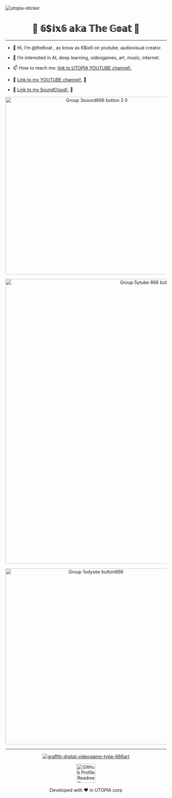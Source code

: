 
<img src="https://i.ibb.co/cQ7Rn2c/utopia-sticker.png" alt="utopia-sticker" border="0">

<h1 align="center">
  🐐 𝟞$𝕚𝕩𝟞 𝕒𝕜𝕒 𝕋𝕙𝕖 𝔾𝕠𝕒𝕥 🐐
</h1>

<hr>



- 👋 Hi, I’m @the6oat , as know as 6$ix6 on youtube, audiovisual creator.


 
- 👀 I’m interested in AI, deep learning, videogames, art, music, internet.


 
- 📫 How to reach me: [link to UTOPIA YOUTUBE channel!.](https://www.youtube.com/channel/UCuu4F8ciHltIPsShWrMvyEA)


- 🍎 [Link to my YOUTUBE channel!.](https://www.youtube.com/c/MAIKELPFSTHEONEPERREOMEN) 🍎


- 🔸 [Link to my SoundCloud!.](https://soundcloud.com/6six6-thegoat) 🔸

<p align="center">
  <a href="https://soundcloud.com/6six6-thegoat">
    <img alt="Group 3sound666 button 2 0" src="https://user-images.githubusercontent.com/84877781/120855397-b1888f00-c57e-11eb-8a54-aee31d876a36.png" width="555"/>
  </a>
</p>

<p align="center">
  <a href="https://www.youtube.com/c/MAIKELPFSTHEONEPERREOMEN">
    <img alt="Group 5ytube 666 button 2 1" src="https://user-images.githubusercontent.com/84877781/120859419-75f0c380-c584-11eb-8da0-c80e23af7076.png" width="890"/>
  </a>
</p>

<p align="center">
  <a href="https://odysee.com/@theGoat666">
    <img alt="Group 1odysee button666" src="https://user-images.githubusercontent.com/84877781/120901906-b95b3880-c63d-11eb-8e2a-7b09432a9326.png" width="550"/>
  </a>
</p>


<hr>

<p align="center">
<a href="https://ibb.co/dPw7RGF"><img src="https://i.ibb.co/0CRQxhT/graffiti-digital-videogame-type-666art.jpg" alt="graffiti-digital-videogame-type-666art" border="0"></a>
</p>


  <p align="center">
  <a href="https://the6oat.github.io/">
    <img alt="GitHub Profile Readme Generator" src="https://user-images.githubusercontent.com/84877781/120053824-a8eb0280-c02c-11eb-9f5d-41ba26cb0b2b.png" width="60" /></a>
</p>

<p align="center">
Developed with ❤️ in UTOPIA corp
</p>









